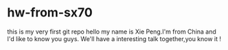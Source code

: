 hw-from-sx70
============

this is my very first git repo
hello my name is Xie Peng.I'm from China and I'd like to know you guys.
We'll have a interesting talk together,you know it !
